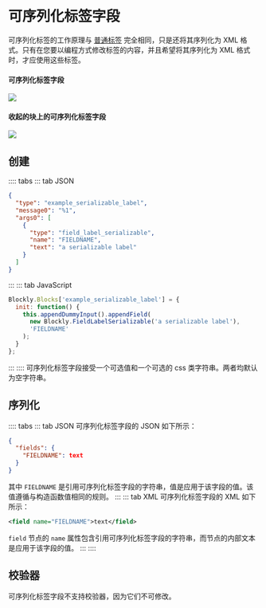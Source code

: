 # 可序列化标签字段 

可序列化标签的工作原理与 [普通标签](/guides/create-custom-blocks/fields/built-in-fields/label) 完全相同，只是还将其序列化为 XML 格式。只有在您要以编程方式修改标签的内容，并且希望将其序列化为 XML 格式时，才应使用这些标签。

#### 可序列化标签字段

![](./label-serializable/on_block.png)

#### 收起的块上的可序列化标签字段

![](./label-serializable/collapsed.png)

## 创建

:::: tabs
::: tab JSON

```json
{
  "type": "example_serializable_label",
  "message0": "%1",
  "args0": [
    {
      "type": "field_label_serializable",
      "name": "FIELDNAME",
      "text": "a serializable label"
    }
  ]
}
```

:::
::: tab JavaScript

```javascript
Blockly.Blocks['example_serializable_label'] = {
  init: function() {
    this.appendDummyInput().appendField(
      new Blockly.FieldLabelSerializable('a serializable label'),
      'FIELDNAME'
    );
  }
};
```

:::
::::
可序列化标签字段接受一个可选值和一个可选的 css 类字符串。两者均默认为空字符串。


## 序列化

:::: tabs
::: tab JSON
可序列化标签字段的 JSON 如下所示：


```json
{
  "fields": {
    "FIELDNAME": text
  }
}
```

其中 `FIELDNAME` 是引用可序列化标签字段的字符串，值是应用于该字段的值。该值遵循与构造函数值相同的规则。
:::
::: tab XML
可序列化标签字段的 XML 如下所示：

```xml
<field name="FIELDNAME">text</field>
```

`field` 节点的 `name` 属性包含引用可序列化标签字段的字符串，而节点的内部文本是应用于该字段的值。
:::
::::

## 校验器

可序列化标签字段不支持校验器，因为它们不可修改。